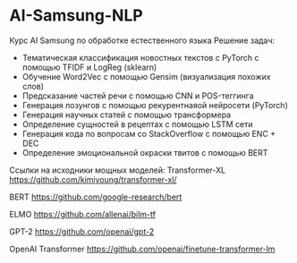 # AI-Samsung-NLP

Курс AI Samsung по обработке естественного языка
Решение задач:
- Тематическая классификация новостных текстов с PyTorch с помощью TFIDF и LogReg (sklearn)
- Обучение Word2Vec с помощью Gensim (визуализация похожих слов)
- Предсказание частей речи с помощью CNN и POS-теггинга
- Генерация лозунгов с помощью рекурентнаяой нейросети (PyTorch)
- Генерация научных статей с помощью трансформера
- Определение сущностей в рецептах с помощью LSTM сети
- Генерация кода по вопросам со StackOverflow с помощью ENC + DEC
- Определение эмоциональной окраски твитов с помощью BERT


Ссылки на исходники мощных моделей:
Transformer-XL https://github.com/kimiyoung/transformer-xl/

BERT https://github.com/google-research/bert

ELMO https://github.com/allenai/bilm-tf

GPT-2 https://github.com/openai/gpt-2

OpenAI Transformer https://github.com/openai/finetune-transformer-lm

